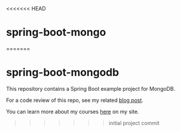 <<<<<<< HEAD
# spring-boot-mongo
=======
# spring-boot-mongodb
This repository contains a Spring Boot example project for MongoDB.

For a code review of this repo, see my related [blog post](https://springframework.guru/3402-2/).

You can learn more about my courses [here](http://courses.springframework.guru/courses/) on my site.
>>>>>>> initial project commit
